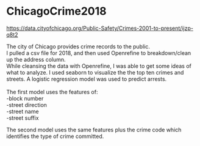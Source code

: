 # ChicagoCrime2018

<https://data.cityofchicago.org/Public-Safety/Crimes-2001-to-present/ijzp-q8t2> <br>

The city of Chicago provides crime records to the public.  
I pulled a csv file for 2018, and then used Openrefine to breakdown/clean up the address column.  
While cleansing the data with Openrefine, I was able to get some ideas of what to analyze.  I used seaborn to visualize the the top ten crimes and streets.  A logistic regression model was used to predict arrests.<br>
<br>
The first model uses the features of:<br>
-block number <br>
-street direction <br>
-street name <br>
-street suffix <br>

The second model uses the same features plus the crime code which identifies the type of crime committed.
